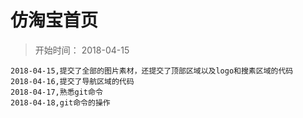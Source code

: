 # 仿淘宝首页

> 开始时间： 2018-04-15

```
2018-04-15,提交了全部的图片素材，还提交了顶部区域以及logo和搜素区域的代码
2018-04-16,提交了导航区域的代码
2018-04-17,熟悉git命令
2018-04-18,git命令的操作
```
